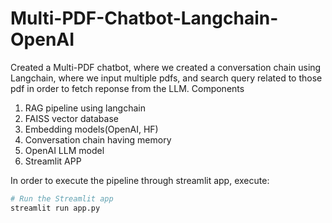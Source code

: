 # Multi-PDF-Chatbot-Langchain-OpenAI

Created a Multi-PDF chatbot, where we created a conversation chain using Langchain, where we input multiple pdfs, and search query related to those pdf in order to fetch reponse from the LLM. Components

1. RAG pipeline using langchain
2. FAISS vector database
3. Embedding models(OpenAI, HF)
4. Conversation chain having memory
5. OpenAI LLM model
6. Streamlit APP

In order to execute the pipeline through streamlit app, execute:

```bash
# Run the Streamlit app
streamlit run app.py
